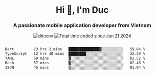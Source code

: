 <h1 align="center">
  Hi 👋, I'm  Duc</h1>
<h3 align="center">A passionate mobile application developer from Vietnam</h3>  
  
<p align="center"> <img src="https://komarev.com/ghpvc/?username=dducnv&label=Profile%20views&color=0e75b6&style=flat" alt="dducnv" /> 
<a href="https://wakatime.com/@4d2a2cd9-1bcb-4dd1-84a4-dce128a35137"><img src="https://wakatime.com/badge/user/4d2a2cd9-1bcb-4dd1-84a4-dce128a35137.svg" alt="Total time coded since Jun 21 2024" /></a>
</p>  

<div style="width: 100vw; overflow-x: auto; flex:center">
  <!--START_SECTION:waka-->

```txt
Dart         23 hrs 2 mins   ██████████████▓░░░░░░░░░░   59.04 %
TypeScript   12 hrs 40 mins  ████████░░░░░░░░░░░░░░░░░   32.49 %
YAML         59 mins         ▓░░░░░░░░░░░░░░░░░░░░░░░░   02.52 %
Bash         57 mins         ▓░░░░░░░░░░░░░░░░░░░░░░░░   02.46 %
JSON         45 mins         ▒░░░░░░░░░░░░░░░░░░░░░░░░   01.94 %
```

<!--END_SECTION:waka-->
</div>




  
